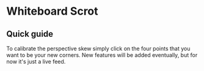 # Whiteboard Scrot

## Quick guide
To calibrate the perspective skew simply click on the four points that you want to be your new corners. New features will be added eventually, but for now it's just a live feed.
